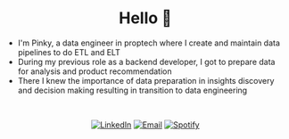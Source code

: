<div align="center">

# Hello 👋

 </div>
 
- I'm Pinky, a data engineer in proptech where I create and maintain data pipelines to do ETL and ELT
- During my previous role as a backend developer, I got to prepare data for analysis and product recommendation
- There I knew the importance of data preparation in insights discovery and decision making resulting in transition to data engineering

<br />


<div align="center">

[![LinkedIn](https://img.shields.io/badge/linkedin-0c65c2.svg?&style=for-the-badge&logo=linkedin&logoColor=white)](https://www.linkedin.com/in/pinky-gautam/)
[![Email](https://img.shields.io/badge/email-ea4435?&style=for-the-badge&logo=gmail&logoColor=white)](mailto:pinky.gtm@outlook.com)
[![Spotify](https://img.shields.io/badge/Spotify-1ccc5b?style=for-the-badge&logo=spotify&logoColor=white)](https://open.spotify.com/playlist/0ZzFiccqVn5KuW87IhIuSm?si=30138dd2aa87403b)

 </div>
